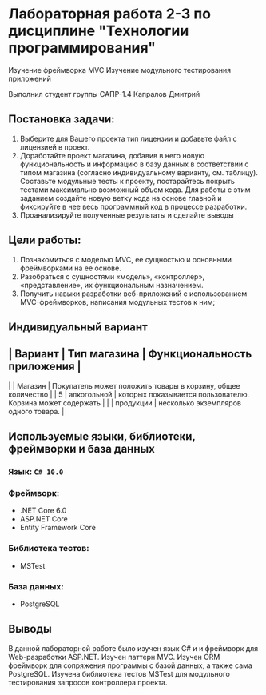 # Лабораторная работа 2-3 по дисциплине "Технологии программирования"

Изучение фреймворка MVC
Изучение модульного тестирования приложений

Выполнил студент группы САПР-1.4 Капралов Дмитрий

## Постановка задачи:
1. Выберите для Вашего проекта тип лицензии и добавьте файл с лицензией в проект.
2. Доработайте проект магазина, добавив в него новую функциональность и информацию в базу
данных в соответствии с типом магазина (согласно индивидуальному варианту, см. таблицу). Составьте
модульные тесты к проекту, постарайтесь покрыть тестами максимально возможный объем кода. Для
работы с этим заданием создайте новую ветку кода на основе главной и фиксируйте в нее весь
программный код в процессе разработки.
3. Проанализируйте полученные результаты и сделайте выводы

## Цели работы:
1. Познакомиться c моделью MVC, ее сущностью и основными фреймворками на ее основе.
2. Разобраться с сущностями «модель», «контроллер», «представление», их функциональным
назначением.
3. Получить навыки разработки веб-приложений с использованием MVC-фреймворков, написания
модульных тестов к ним;

## Индивидуальный вариант
| Вариант | Тип магазина |                 Функциональность приложения                  |
-----------------------------------------------------------------------------------------
|         |   Магазин    | Покупатель может положить товары в корзину, общее количество |
|    5    | алкогольной  | которых показывается пользователю. Корзина может содержать   |
|         |  продукции   | несколько экземпляров одного товара.                         |

## Используемые языки, библиотеки, фреймворки и база данных
### Язык: `C# 10.0`
### Фреймворк:
- .NET Core 6.0
- ASP.NET Core
- Entity Framework Core
### Библиотека тестов:
- MSTest
### База данных:
- PostgreSQL

## Выводы
В данной лабораторной работе было изучен язык C# и и фреймворк для Web-разработки ASP.NET. Изучен паттерн MVC. Изучен ORM фреймворк для сопряжения программы с базой данных, а также сама PostgreSQL. Изучена библиотека тестов MSTest для модульного тестирования запросов контроллера проекта.

